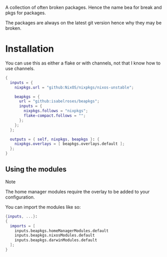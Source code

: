 A collection of often broken packages. Hence the name bea for break and pkgs for packages.

The packages are always on the latest git version hence why they may be broken.

# Installation

You can use this as either a flake or with channels, not that I know how to use channels.

```nix
{
  inputs = {
    nixpkgs.url = "github:NixOS/nixpkgs/nixos-unstable";

    beapkgs = {
      url = "github:isabelroses/beapkgs";
      inputs = {
        nixpkgs.follows = "nixpkgs";
        flake-compact.follows = "";
      };
    };
  };

  outputs = { self, nixpkgs, beapkgs }: {
    nixpkgs.overlays = [ beapkgs.overlays.default ];
  };
}
```

## Using the modules

> [!NOTE]
> The home manager modules require the overlay to be added to your configuration.

You can import the modules like so:

```nix
{inputs, ...}:
{
  imports = [
    inputs.beapkgs.homeManagerModules.default
    inputs.beapkgs.nixosModules.default
    inputs.beapkgs.darwinModules.default
  ];
}
```
